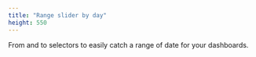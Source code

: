 ```yaml
---
title: "Range slider by day"
height: 550
---
```


From and to selectors to easily catch a range of date for your dashboards.
